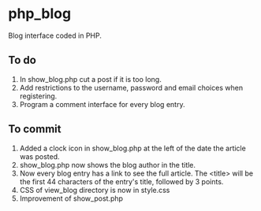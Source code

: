 # php_blog
Blog interface coded in PHP.

## To do
1. In show_blog.php cut a post if it is too long.
2. Add restrictions to the username, password and email choices when registering.
3. Program a comment interface for every blog entry.

## To commit
1. Added a clock icon in show_blog.php at the left of the date the article was posted.
2. show_blog.php now shows the blog author in the title.
3. Now every blog entry has a link to see the full article. The \<title> will be the first 44 characters of the entry's title, followed by 3 points.
4. CSS of view_blog directory is now in style.css
5. Improvement of show_post.php
